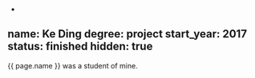 -
name: Ke Ding
degree: project
start_year: 2017
status: finished
hidden: true
---

{{ page.name }} was a student of mine.
